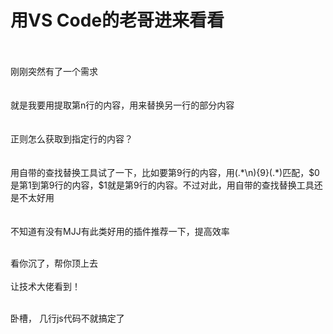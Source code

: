 # 用VS Code的老哥进来看看


<br />
<br />
刚刚突然有了一个需求<br />
<br />
<br />
就是我要用提取第n行的内容，用来替换另一行的部分内容<br />
<br />
<br />
正则怎么获取到指定行的内容？<br />
<br />
<br />
用自带的查找替换工具试了一下，比如要第9行的内容，用(.*\n){9}(.*)匹配，$0是第1到第9行的内容，$1就是第9行的内容。不过对此，用自带的查找替换工具还是不太好用<br />
<br />
<br />
不知道有没有MJJ有此类好用的插件推荐一下，提高效率<br />
<br />


看你沉了，帮你顶上去<br />
<br />
让技术大佬看到！<br />
<br />
<img src="static/image/smiley/default/lol.gif" smilieid="12" border="0" alt="" /><img src="static/image/smiley/default/lol.gif" smilieid="12" border="0" alt="" /><img src="static/image/smiley/default/lol.gif" smilieid="12" border="0" alt="" />

卧槽， 几行js代码不就搞定了
